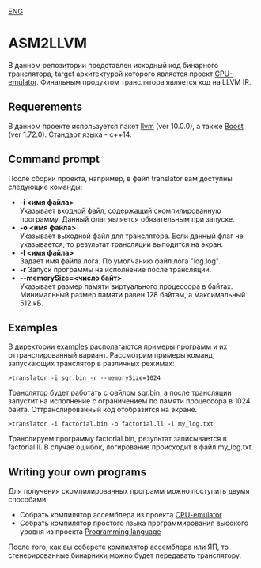 [ENG](Readme_en.md)
# ASM2LLVM
В данном репозитории представлен исходный код бинарного транслятора, target архитектурой которого является проект [CPU-emulator](https://github.com/Nechda/CPU-emulator). Финальным продуктом транслятора является код на LLVM IR.
## Requerements
В данном проекте используется пакет [llvm](https://github.com/llvm/llvm-project) (ver 10.0.0), а также [Boost](https://www.boost.org/) (ver 1.72.0). Стандарт языка - c++14.
## Command prompt
После сборки проекта, например, в файл translator вам доступны следующие команды:
* **-i <имя файла>**  
Указывает входной файл, содержащий скомпилированную программу. Данный флаг является обязательным при запуске.
* **-o <имя файла>**  
Указывает выходной файл для транслятора. Если данный флаг не указывается, то результат трансляции выподится на экран.
* **-l <имя файла>**  
Задает имя файла лога. По умолчанию файл лога "log.log".
* **-r** Запуск программы на исполнение после трансляции.
* **--memorySize=<число байт>**  
Указывает размер памяти виртуального процессора в байтах. Минимальный размер памяти равен 128 байтам, а максимальный 512 кБ.

## Examples
В директории [examples](https://github.com/Nechda/ASM2LLVM/tree/main/examples) располагаются примеры программ и их оттранслированный вариант. Рассмотрим примеры команд, запускающих транслятор в различных режимах:

    >translator -i sqr.bin -r --memorySize=1024
Транслятор будет работать с файлом sqr.bin, а после трансляции запустит на исполнение с ограничением по памяти процессора в 1024 байта. Оттранслированный код отобразится на экране.

    >translator -i factorial.bin -o factorial.ll -l my_log.txt
Транслируем программу factorial.bin, результат записывается в factorial.ll. В случае ошибок, логирование происходит в файл my_log.txt.

## Writing your own programs
Для получения скомпилированных программ можно поступить двумя способами:
* Собрать компилятор ассемблера из проекта [CPU-emulator](https://github.com/Nechda/CPU-emulator)
* Собрать компилятор простого языка программирования высокого уровня из проекта [Programming language](https://github.com/Nechda/Techno_track/tree/master/Programming%20language)

После того, как вы соберете компилятор ассемблера или ЯП, то сгенерированные бинарники можно будет передавать транслятору.
